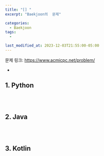 ```yaml
---
title: "[] "
excerpt: "Baekjoon의  문제"

categories:
  - Baekjoon
tags:
  - 

last_modified_at: 2023-12-03T21:55:00-05:00
---
```


문제 링크: https://www.acmicpc.net/problem/

-

## 1. Python

```python

```

<br>

## 2. Java

```java

```

<br>

## 3. Kotlin

```kotlin

```
